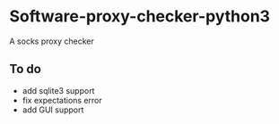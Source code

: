 # Software-proxy-checker-python3
A socks proxy checker

## To do
- add sqlite3 support
- fix expectations error
- add GUI support
